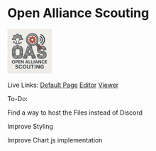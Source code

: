 # Open Alliance Scouting
<img src="https://raw.githubusercontent.com/Sacrafex/OAS/refs/heads/main/logo.png" alt="Logo" style="width:100px; height:auto;">

Live Links:
[Default Page](https://sacrafex.github.io/OAS/default.html)
[Editor](https://sacrafex.github.io/OAS/editor.html)
[Viewer](https://sacrafex.github.io/OAS/viewer.html)

To-Do: 

Find a way to host the Files instead of Discord

Improve Styling

Improve Chart.js implementation
